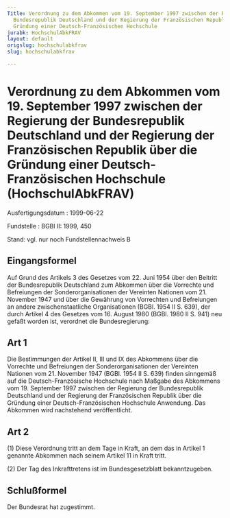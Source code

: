 ```yaml
---
Title: Verordnung zu dem Abkommen vom 19. September 1997 zwischen der Regierung der
  Bundesrepublik Deutschland und der Regierung der Französischen Republik über die
  Gründung einer Deutsch-Französischen Hochschule
jurabk: HochschulAbkFRAV
layout: default
origslug: hochschulabkfrav
slug: hochschulabkfrav

---
```


# Verordnung zu dem Abkommen vom 19. September 1997 zwischen der Regierung der Bundesrepublik Deutschland und der Regierung der Französischen Republik über die Gründung einer Deutsch-Französischen Hochschule (HochschulAbkFRAV)

Ausfertigungsdatum
:   1999-06-22

Fundstelle
:   BGBl II: 1999, 450

Stand: vgl. nur noch Fundstellennachweis B

## Eingangsformel

Auf Grund des Artikels 3 des Gesetzes vom 22. Juni 1954 über den
Beitritt der Bundesrepublik Deutschland zum Abkommen über die
Vorrechte und Befreiungen der Sonderorganisationen der Vereinten
Nationen vom 21. November 1947 und über die Gewährung von Vorrechten
und Befreiungen an andere zwischenstaatliche Organisationen (BGBl.
1954 II S. 639), der durch Artikel 4 des Gesetzes vom 16. August 1980
(BGBl. 1980 II S. 941) neu gefaßt worden ist, verordnet die
Bundesregierung:

## Art 1

Die Bestimmungen der Artikel II, III und IX des Abkommens über die
Vorrechte und Befreiungen der Sonderorganisationen der Vereinten
Nationen vom 21. November 1947 (BGBl. 1954 II S. 639) finden sinngemäß
auf die Deutsch-Französische Hochschule nach Maßgabe des Abkommens vom
19\. September 1997 zwischen der Regierung der Bundesrepublik
Deutschland und der Regierung der Französischen Republik über die
Gründung einer Deutsch-Französischen Hochschule Anwendung. Das
Abkommen wird nachstehend veröffentlicht.

## Art 2

(1) Diese Verordnung tritt an dem Tage in Kraft, an dem das in Artikel
1 genannte Abkommen nach seinem Artikel 11 in Kraft tritt.

(2) Der Tag des Inkrafttretens ist im Bundesgesetzblatt
bekanntzugeben.

## Schlußformel

Der Bundesrat hat zugestimmt.

